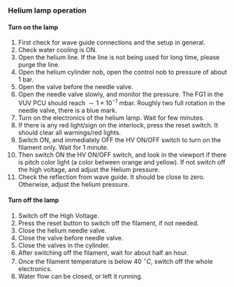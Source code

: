 ### Helium lamp operation 

#### Turn on the lamp
1. First check for wave guide connections and the setup in general. 
2. Check water cooling is ON. 
3. Open the helium line. If the line is not being used for long time, please purge the line. 
4. Open the helium cylinder nob, open the control nob to pressure of about 1 bar. 
5. Open the valve before the needle valve. 
6. Open the needle valve slowly, and monitor the pressure. The FG1 in the VUV PCU should reach $\sim 1 \times 10^{-1}$ mbar. Roughly two full rotation in the needle valve, there is a blue mark. 
7. Turn on the electronics of the helium lamp. Wait for few minutes. 
8. If there is any red light/sign on the interlock, press the reset switch. It should clear all warnings/red lights. 
9. Switch ON, and immediately OFF the HV ON/OFF switch to turn on the filament only. Wait for 1 minute. 
10. Then switch ON the HV ON/OFF switch, and look in the viewport if there is pitch color light (a color between orange and yellow). If not switch off the high voltage, and adjust the Helium pressure. 
11. Check the reflection from wave guide. It should be close to zero. Otherwise, adjust the helium pressure. 

#### Turn off the lamp 
1. Switch off the High Voltage. 
2. Press the reset button to switch off the filament, if not needed. 
3. Close the helium needle valve. 
4. Close the valve before needle valve. 
5. Close the valves in the cylinder. 
6. After switching off the filament, wait for about half an hour. 
7. Once the filament temperature is below $40~^{\circ}C$, switch off the whole electronics. 
8. Water flow can be closed, or left it running. 
